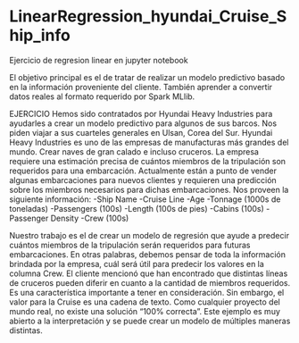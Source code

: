 # LinearRegression_hyundai_Cruise_Ship_info
Ejercicio de regresion linear en jupyter notebook

El objetivo principal es el de tratar de realizar un modelo predictivo basado en la información proveniente del cliente.
También aprender a convertir datos reales al formato requerido por Spark MLlib.

EJERCICIO
Hemos sido contratados por Hyundai Heavy Industries para ayudarles a crear un modelo predictivo para algunos de sus barcos.
Nos piden viajar a sus cuarteles generales en Ulsan, Corea del Sur.
Hyundai Heavy Industries es uno de las empresas de manufacturas más grandes del mundo. Crear naves de gran calado e incluso cruceros.
La empresa requiere una estimación precisa de cuántos miembros de la tripulación son requeridos para una embarcación.
Actualmente están a punto de vender algunas embarcaciones para nuevos clientes y requieren una predicción sobre los miembros necesarios para dichas embarcaciones.
Nos proveen la siguiente información: 
  -Ship Name
  -Cruise Line
  -Age
  -Tonnage (1000s de toneladas)
  -Passengers (100s)
  -Length (100s de pies)
  -Cabins (100s)
  -Passenger Density
  -Crew (100s)

Nuestro trabajo es el de crear un modelo de regresión que ayude a predecir cuántos miembros de la tripulación serán requeridos para futuras embarcaciones.
En otras palabras, debemos pensar de toda la información brindada por la empresa, cuál será útil para predecir los valores en la columna Crew.
El cliente mencionó que han encontrado que distintas líneas de cruceros pueden diferir en cuanto a la cantidad de miembros requeridos. Es una característica importante a tener en consideración.
Sin embargo, el valor para la Cruise es una cadena de texto.
Como cualquier proyecto del mundo real, no existe una solución “100% correcta”.
Este ejemplo es muy abierto a la interpretación y se puede crear un modelo de múltiples maneras distintas.
